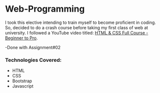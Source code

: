# Web-Programming

I took this elective intending to train myself to become proficient in coding. So, decided to do a crash course before taking my first class of web at university. I followed a YouTube video titled: [HTML & CSS Full Course - Beginner to Pro](https://www.youtube.com/watch?v=G3e-cpL7ofc).

-Done with Assignment#02

### Technologies Covered:
- HTML
- CSS
- Bootstrap
- Javascript
